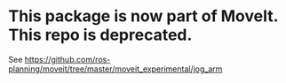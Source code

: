 # This package is now part of MoveIt. This repo is deprecated.

See https://github.com/ros-planning/moveit/tree/master/moveit_experimental/jog_arm
